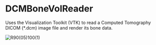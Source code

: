 # DCMBoneVolReader
Uses the Visualization Toolkit (VTK) to read a Computed Tomography DICOM (*.dcm) image file and render its bone data.

![R90(05)100(1)](https://user-images.githubusercontent.com/51087091/60770080-36be4d00-a0a5-11e9-833b-d831dbd88b33.png)
